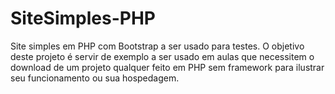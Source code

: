 # SiteSimples-PHP
Site simples em PHP com Bootstrap a ser usado para testes. O objetivo deste projeto é servir de exemplo a ser usado em aulas que necessitem o download de um projeto qualquer feito em PHP sem framework para ilustrar seu funcionamento ou sua hospedagem.
